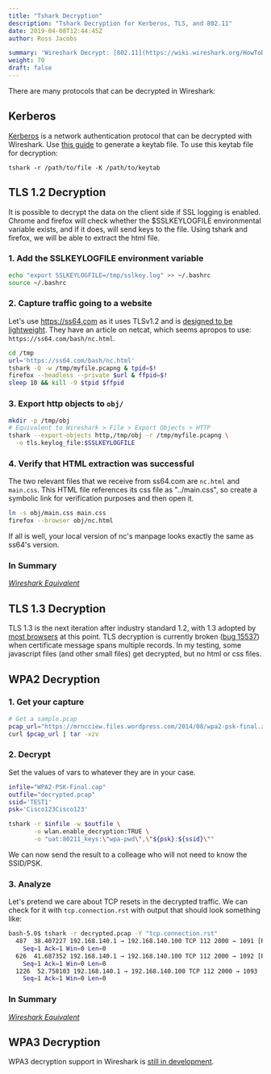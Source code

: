 ```yaml
---
title: "Tshark Decryption"
description: "Tshark Decryption for Kerberos, TLS, and 802.11"
date: 2019-04-08T12:44:45Z
author: Ross Jacobs

summary: 'Wireshark Decrypt: [802.11](https://wiki.wireshark.org/HowToDecrypt802.11) | [TLS](https://wiki.wireshark.org/TLS#TLS_Decryption) | [ESP](https://wiki.wireshark.org/ESP_Preferences) | [WireGuard](https://wiki.wireshark.org/WireGuard#Key_Log_Format) | [Kerberos](https://wiki.wireshark.org/Kerberos)<br><i class="fas fa-external-link-square-alt"></i> Articles Decrypt: [SNMP](https://robert.penz.name/1215/decoding-snmpv3-encrypted-traffic-in-wireshark/)'
weight: 70
draft: false
---
```


There are many protocols that can be decrypted in Wireshark:

## Kerberos

[Kerberos](https://wiki.wireshark.org/Kerberos) is a network authentication protocol that can be decrypted with Wireshark.
Use [this guide](https://docs.axway.com/bundle/APIGateway_762_IntegrationKerberos_allOS_en_HTML5/page/Content/KerberosIntegration/Wireshark/wireshark_tracing_for_spnego_kerberos_auth_between.htm)
to generate a keytab file. To use this keytab file for decryption:

`tshark -r /path/to/file -K /path/to/keytab`

## TLS 1.2 Decryption

It is possible to decrypt the data on the client side if SSL logging is
enabled. Chrome and firefox will check whether the $SSLKEYLOGFILE
environmental variable exists, and if it does, will send keys to the file.
Using tshark and firefox, we will be able to extract the html file. 

### 1. Add the SSLKEYLOGFILE environment variable

```bash
echo "export SSLKEYLOGFILE=/tmp/sslkey.log" >> ~/.bashrc
source ~/.bashrc
```

### 2. Capture traffic going to a website

Let's use
https://ss64.com as it uses TLSv1.2 and is [designed to be
lightweight](https://ss64.com/docs/site.html). They have an article on netcat, which seems apropos to use: `https://ss64.com/bash/nc.html`.

```bash
cd /tmp
url='https://ss64.com/bash/nc.html'
tshark -Q -w /tmp/myfile.pcapng & tpid=$!
firefox --headless --private $url & ffpid=$!
sleep 10 && kill -9 $tpid $ffpid
```

### 3. Export http objects to `obj/`

```bash
mkdir -p /tmp/obj
# Equivalent to Wireshark > File > Export Objects > HTTP
tshark --export-objects http,/tmp/obj -r /tmp/myfile.pcapng \
  -o tls.keylog_file:$SSLKEYLOGFILE
```

### 4. Verify that HTML extraction was successful

The two relevant files that we receive from ss64.com are `nc.html` and
`main.css`. This HTML file references its css file as "../main.css", so
create a symbolic link for verification purposes and then open it.

```bash
ln -s obj/main.css main.css
firefox --browser obj/nc.html
```

If all is well, your local version of nc's manpage looks exactly the same
as ss64's version.

### In Summary

<script id="asciicast-239566" src="https://asciinema.org/a/239566.js" async></script>

[_Wireshark Equivalent_](https://redflagsecurity.net/2019/03/10/decrypting-tls-wireshark/)

## TLS 1.3 Decryption

TLS 1.3 is the next iteration after industry standard 1.2, with 1.3 adopted
by [most browsers](https://caniuse.com/#feat=tls1-3) at this point. TLS
decryption is currently broken ([bug
15537](https://bugs.wireshark.org/bugzilla/show_bug.cgi?id=15537)) when
certificate message spans multiple records. In my testing, some javascript
files (and other small files) get decrypted, but no html or css files.

## WPA2 Decryption

### 1. Get your capture

```bash
# Get a sample.pcap
pcap_url="https://mrncciew.files.wordpress.com/2014/08/wpa2-psk-final.zip"
curl $pcap_url | tar -xzv
```

### 2. Decrypt

Set the values of vars to whatever they are in your case.

```bash
infile="WPA2-PSK-Final.cap"
outfile="decrypted.pcap"
ssid='TEST1'
psk='Cisco123Cisco123'

tshark -r $infile -w $outfile \
       -o wlan.enable_decryption:TRUE \
       -o "uat:80211_keys:\"wpa-pwd\",\"${psk}:${ssid}\""
```

We can now send the result to a colleage who will not need to know the SSID/PSK.

### 3. Analyze

Let's pretend we care about TCP resets in the decrypted traffic. We can check
for it with `tcp.connection.rst` with output that should look something like:

```sh
bash-5.0$ tshark -r decrypted.pcap -Y "tcp.connection.rst"
  487  38.407227 192.168.140.1 → 192.168.140.100 TCP 112 2000 → 1091 [RST, ACK] 
    Seq=1 Ack=1 Win=0 Len=0
  626  41.687352 192.168.140.1 → 192.168.140.100 TCP 112 2000 → 1092 [RST, ACK] 
    Seq=1 Ack=1 Win=0 Len=0
  1226  52.758103 192.168.140.1 → 192.168.140.100 TCP 112 2000 → 1093 [RST, ACK
    Seq=1 Ack=1 Win=0 Len=0
```

### In Summary

<script id="asciicast-239577" src="https://asciinema.org/a/239577.js" async></script>

[_Wireshark Equivalent_](https://mrncciew.com/2014/08/16/decrypt-wpa2-psk-using-wireshark/)

## WPA3 Decryption

WPA3 decryption support in Wireshark is
[still in development](https://seclists.org/wireshark/2019/Mar/79).
